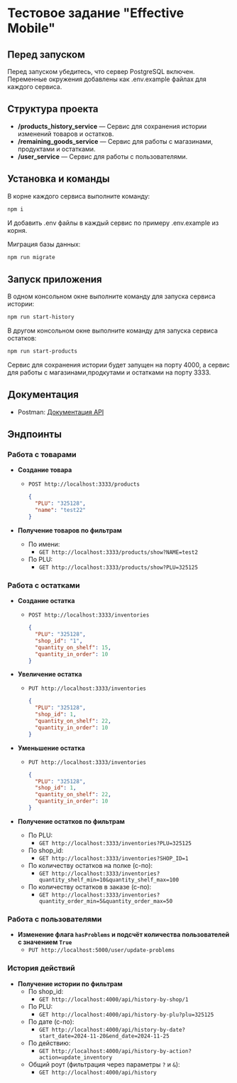 # Тестовое задание "Effective Mobile"

## Перед запуском

Перед запуском убедитесь, что сервер PostgreSQL включен. Переменные окружения добавлены как .env.example файлах для каждого сервиса.

## Структура проекта

- **/products_history_service** — Сервис для сохранения истории изменений товаров и остатков.
- **/remaining_goods_service** — Сервис для работы с магазинами, продуктами и остатками.
- **/user_service** — Сервис для работы с пользователями.

## Установка и команды

В корне каждого сервиса выполните команду:

```bash
npm i
```

И добавить .env файлы в каждый сервис по примеру .env.example из корня.

Миграция базы данных:

```bash
npm run migrate
```

## Запуск приложения

В одном консольном окне выполните команду для запуска сервиса истории:

```bash
npm run start-history
```

В другом консольном окне выполните команду для запуска сервиса остатков:

```bash
npm run start-products
```

Сервис для сохранения истории будет запущен на порту 4000, а сервис для работы с магазинами,продкутами и остатками на порту 3333.

## Документация

- Postman: [Документация API](https://documenter.getpostman.com/view/29443735/2sAYBUCXmW)

## Эндпоинты

### Работа с товарами

- **Создание товара**

  - `POST http://localhost:3333/products`
    ```json
    {
      "PLU": "325128",
      "name": "test22"
    }
    ```

- **Получение товаров по фильтрам**
  - По имени:
    - `GET http://localhost:3333/products/show?NAME=test2`
  - По PLU:
    - `GET http://localhost:3333/products/show?PLU=325125`

### Работа с остатками

- **Создание остатка**

  - `POST http://localhost:3333/inventories`
    ```json
    {
      "PLU": "325128",
      "shop_id": "1",
      "quantity_on_shelf": 15,
      "quantity_in_order": 10
    }
    ```

- **Увеличение остатка**
  - `PUT http://localhost:3333/inventories`
    ```json
    {
      "PLU": "325128",
      "shop_id": 1,
      "quantity_on_shelf": 22,
      "quantity_in_order": 10
    }
    ```
- **Уменьшение остатка**
  - `PUT http://localhost:3333/inventories`
    ```json
    {
      "PLU": "325128",
      "shop_id": 1,
      "quantity_on_shelf": 22,
      "quantity_in_order": 10
    }
    ```
- **Получение остатков по фильтрам**
  - По PLU:
    - `GET http://localhost:3333/inventories?PLU=325125`
  - По shop_id:
    - `GET http://localhost:3333/inventories?SHOP_ID=1`
  - По количеству остатков на полке (с-по):
    - `GET http://localhost:3333/inventories?quantity_shelf_min=10&quantity_shelf_max=100`
  - По количеству остатков в заказе (с-по):
    - `GET http://localhost:3333/inventories?quantity_order_min=5&quantity_order_max=50`

### Работа с пользователями

- **Изменение флага `hasProblems` и подсчёт количества пользователей с значением `True`**
  - `PUT http://localhost:5000/user/update-problems`

### История действий

- **Получение истории по фильтрам**
  - По shop_id:
    - `GET http://localhost:4000/api/history-by-shop/1`
  - По PLU:
    - `GET http://localhost:4000/api/history-by-plu?plu=325125`
  - По дате (с-по):
    - `GET http://localhost:4000/api/history-by-date?start_date=2024-11-20&end_date=2024-11-25`
  - По действию:
    - `GET http://localhost:4000/api/history-by-action?action=update_inventory`
  - Общий роут (фильтрация через параметры `?` и `&`):
    - `GET http://localhost:4000/api/history`
